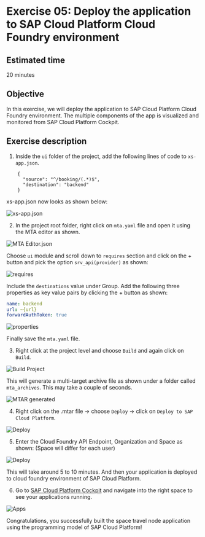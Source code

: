 # Exercise 05: Deploy the application to SAP Cloud Platform Cloud Foundry environment

## Estimated time

20 minutes

## Objective

In this exercise, we will deploy the application to SAP Cloud Platform Cloud Foundry environment. The multiple components of the app is visualized and monitored from SAP Cloud Platform Cockpit.

## Exercise description


1. Inside the `ui` folder of the project, add the following lines of code to `xs-app.json`.
```,
    {
      "source": "^/booking/(.*)$",
      "destination": "backend"
    }
```
xs-app.json now looks as shown below:

![xs-app.json](./images/xsapp.png?raw=true)

2. In the project root folder, right click on `mta.yaml` file and open it using the MTA editor as shown.

![MTA Editor.json](./images/mta_editor.png?raw=true)

Choose `ui` module and scroll down to `requires` section and click on the + button and pick the option `srv_api(provider)` as shown:

![requires](./images/srv_api.png?raw=true)

Include the `destinations` value under Group. Add the following three properties as key value pairs by clicking the + button as shown:
```yaml
name: backend
url: ~{url}
forwardAuthToken: true
```
![properties](./images/properties.png?raw=true)

Finally save the `mta.yaml` file.

3. Right click at the project level and choose `Build` and again click on `Build`. 

![Build Project](./images/build_project.png?raw=true)

This will generate a multi-target archive file as shown under a folder called `mta_archives`. This may take a couple of seconds.

![MTAR generated](./images/generate_mtar.png?raw=true)

4. Right click on the .mtar file -> choose `Deploy` -> click on `Deploy to SAP Cloud Platform`.

![Deploy](./images/deploy.png?raw=true)

5. Enter the Cloud Foundry API Endpoint, Organization and Space as shown: (Space will differ for each user)

![Deploy](./images/cf_org_space.png?raw=true)

This will take around 5 to 10 minutes. And then your application is deployed to cloud foundry environment of SAP Cloud Platform.

6. Go to [SAP Cloud Platform Cockpit](https://account.hana.ondemand.com/) and navigate into the right space to see your applications running. 

![Apps](./images/apps.png?raw=true)

Congratulations, you successfully built the space travel node application using the programming model of SAP Cloud Platform!

